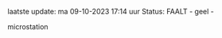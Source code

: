 laatste update: 
ma 09-10-2023 17:14   uur 
Status: FAALT - geel - 
<div class="service Y">microstation</div>